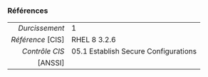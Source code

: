 ### Références

|                 |    |
|----------------:|:---|
|   *Durcissement*| 1 |
|*Référence* [CIS]| RHEL 8 3.2.6 |
|   *Contrôle CIS*| 05.1 Establish Secure Configurations |
|          [ANSSI]|  |
